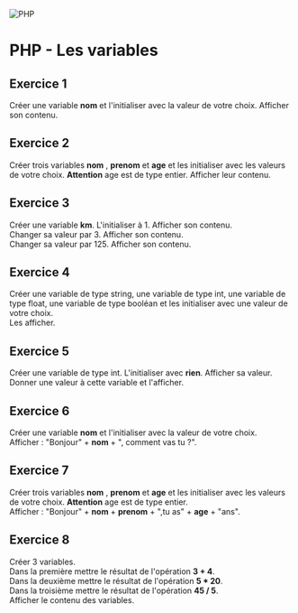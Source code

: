 ![PHP](https://www.pharmacie-fleurentin.fr/pages/blog/blogpublic_files/elephpant.gif)

# PHP - Les variables

## Exercice 1
Créer une variable **nom** et l'initialiser avec la valeur de votre choix.  Afficher son contenu.

## Exercice 2
Créer trois variables **nom** , **prenom** et **age** et les initialiser avec les valeurs de votre choix.  **Attention** age est de type entier.  Afficher leur contenu.

## Exercice 3
Créer une variable **km**. L'initialiser à 1. Afficher son contenu.  
Changer sa valeur par 3. Afficher son contenu.  
Changer sa valeur par 125. Afficher son contenu.

## Exercice 4
Créer une variable de type string, une variable de type int, une variable de type float, une variable de type booléan et les initialiser avec une valeur de votre choix.  
Les afficher.

## Exercice 5
Créer une variable de type int. L'initialiser avec **rien**. Afficher sa valeur.  
Donner une valeur à cette variable et l'afficher.

## Exercice 6
Créer une variable **nom** et l'initialiser avec la valeur de votre choix.  
Afficher : "Bonjour" + **nom** + ", comment vas tu ?".

## Exercice 7
Créer trois variables **nom** , **prenom** et **age** et les initialiser avec les valeurs de votre choix.  **Attention** age est de type entier.  
Afficher : "Bonjour" + **nom** + **prenom** + ",tu as" + **age** + "ans".

## Exercice 8
Créer 3 variables.  
Dans la première mettre le résultat de l'opération **3 + 4**.  
Dans la deuxième mettre le résultat de l'opération **5 * 20**.  
Dans la troisième mettre le résultat de l'opération **45 / 5**.  
Afficher le contenu des variables.
